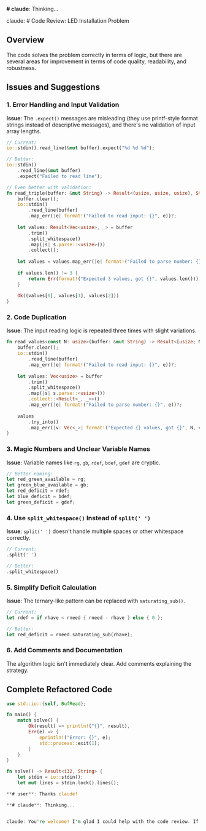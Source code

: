 **# claude**: Thinking...

claude: # Code Review: LED Installation Problem

## Overview
The code solves the problem correctly in terms of logic, but there are several areas for improvement in terms of code quality, readability, and robustness.

## Issues and Suggestions

### 1. **Error Handling and Input Validation**

**Issue**: The `.expect()` messages are misleading (they use printf-style format strings instead of descriptive messages), and there's no validation of input array lengths.

```rust
// Current:
io::stdin().read_line(&mut buffer).expect("%d %d %d");

// Better:
io::stdin()
    .read_line(&mut buffer)
    .expect("Failed to read line");

// Even better with validation:
fn read_triple(buffer: &mut String) -> Result<(usize, usize, usize), String> {
    buffer.clear();
    io::stdin()
        .read_line(buffer)
        .map_err(|e| format!("Failed to read input: {}", e))?;
    
    let values: Result<Vec<usize>, _> = buffer
        .trim()
        .split_whitespace()
        .map(|s| s.parse::<usize>())
        .collect();
    
    let values = values.map_err(|e| format!("Failed to parse number: {}", e))?;
    
    if values.len() != 3 {
        return Err(format!("Expected 3 values, got {}", values.len()));
    }
    
    Ok((values[0], values[1], values[2]))
}
```

### 2. **Code Duplication**

**Issue**: The input reading logic is repeated three times with slight variations.

```rust
fn read_values<const N: usize>(buffer: &mut String) -> Result<[usize; N], String> {
    buffer.clear();
    io::stdin()
        .read_line(buffer)
        .map_err(|e| format!("Failed to read input: {}", e))?;
    
    let values: Vec<usize> = buffer
        .trim()
        .split_whitespace()
        .map(|s| s.parse::<usize>())
        .collect::<Result<_, _>>()
        .map_err(|e| format!("Failed to parse number: {}", e))?;
    
    values
        .try_into()
        .map_err(|v: Vec<_>| format!("Expected {} values, got {}", N, v.len()))
}
```

### 3. **Magic Numbers and Unclear Variable Names**

**Issue**: Variable names like `rg`, `gb`, `rdef`, `bdef`, `gdef` are cryptic.

```rust
// Better naming:
let red_green_available = rg;
let green_blue_available = gb;
let red_deficit = rdef;
let blue_deficit = bdef;
let green_deficit = gdef;
```

### 4. **Use `split_whitespace()` Instead of `split(' ')`**

**Issue**: `split(' ')` doesn't handle multiple spaces or other whitespace correctly.

```rust
// Current:
.split(' ')

// Better:
.split_whitespace()
```

### 5. **Simplify Deficit Calculation**

**Issue**: The ternary-like pattern can be replaced with `saturating_sub()`.

```rust
// Current:
let rdef = if rhave < rneed { rneed - rhave } else { 0 };

// Better:
let red_deficit = rneed.saturating_sub(rhave);
```

### 6. **Add Comments and Documentation**

The algorithm logic isn't immediately clear. Add comments explaining the strategy.

## Complete Refactored Code

```rust
use std::io::{self, BufRead};

fn main() {
    match solve() {
        Ok(result) => println!("{}", result),
        Err(e) => {
            eprintln!("Error: {}", e);
            std::process::exit(1);
        }
    }
}

fn solve() -> Result<i32, String> {
    let stdin = io::stdin();
    let mut lines = stdin.lock().lines();

**# user**: Thanks claude!

**# claude**: Thinking...


claude: You're welcome! I'm glad I could help with the code review. If you have any questions about implementing any of those suggestions, or if you'd like me to review any other code, feel free to ask. Happy coding! 😊